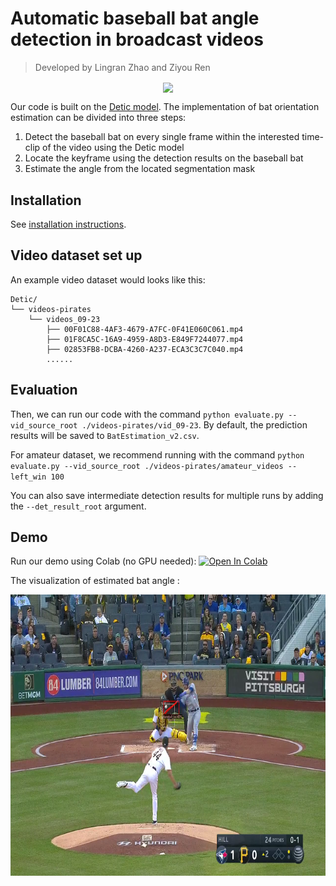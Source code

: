 # Automatic baseball bat angle detection in broadcast videos
>  Developed by Lingran Zhao and Ziyou Ren

<p align="center"> <img src='docs/detic.gif' align="center" height="300px"> </p>

Our code is built on the [Detic model](https://github.com/facebookresearch/Detic?tab=readme-ov-file). The implementation of bat orientation estimation can be divided into three steps:

1. Detect the baseball bat on every single frame within the interested time-clip of the video using the Detic model
2. Locate the keyframe using the detection results on the baseball bat
3. Estimate the angle from the located segmentation mask

## Installation
See [installation instructions](INSTALL.md).

## Video dataset set up

An example video dataset would looks like this:

``````
Detic/
└── videos-pirates
    └── videos_09-23
        ├── 00F01C88-4AF3-4679-A7FC-0F41E060C061.mp4
        ├── 01F8CA5C-16A9-4959-A8D3-E849F7244077.mp4
        ├── 02853FB8-DCBA-4260-A237-ECA3C3C7C040.mp4
        ......
``````

## Evaluation

Then, we can run our code with the command `python evaluate.py --vid_source_root ./videos-pirates/vid_09-23`. By default, the prediction results will be saved to `BatEstimation_v2.csv`.

For amateur dataset, we recommend running with the command `python evaluate.py --vid_source_root ./videos-pirates/amateur_videos --left_win 100`

You can also save intermediate detection results for multiple runs by adding the `--det_result_root` argument.

## Demo
Run our demo using Colab (no GPU needed): [![Open In Colab](https://colab.research.google.com/assets/colab-badge.svg)](https://colab.research.google.com/drive/183n8QE4UQEuu4MqqN7WYVU_Y22M4YEjL?usp=sharing)

The visualization of estimated bat angle :

<p align="center"> <img src='docs/perfect_bat.png' align="center" height="450px"> </p>